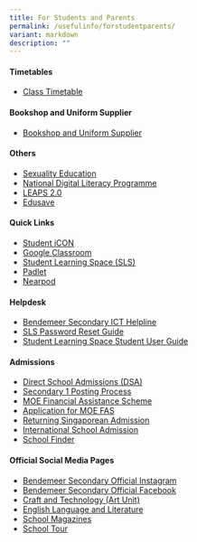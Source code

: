 ```yaml
---
title: For Students and Parents
permalink: /usefulinfo/forstudentparents/
variant: markdown
description: ""
---
```

#### Timetables

* [Class Timetable](/timetable/class-timetable/)

#### Bookshop and Uniform Supplier
* [Bookshop and Uniform Supplier](/resources-for-student-n-parent/booksuniform/)

#### Others

* [Sexuality Education](https://www.moe.gov.sg/education-in-sg/our-programmes/sexuality-education/scope-and-teaching-approach)
* [National Digital Literacy Programme](https://www.bendemeersec.moe.edu.sg/key-programmes/ndlp/purchasepld/)
* <a href="https://www.moe.gov.sg/education-in-sg/our-programmes/cca/leaps2-0" target="_blank">LEAPS 2.0</a>
* <a href="https://www.moe.gov.sg/financial-matters/edusave-account" target="_blank">Edusave</a>


#### Quick Links

* <a href="https://workspace.google.com/dashboard" target="_blank">Student iCON</a>
* <a href="https://classroom.google.com" target="_blank">Google Classroom</a>
* <a href="https://vle.learning.moe.edu.sg/login" target="_blank">Student Learning Space (SLS)</a>
* <a href="https://bendemeersecondary.padlet.org" target="_blank">Padlet</a>
* <a href="https://nearpod.com/" target="_blank">Nearpod</a>


#### Helpdesk

* <a href="https://go.gov.sg/bdms-icthelp" target="_blank">Bendemeer Secondary ICT Helpline</a>
* <a href="https://www.learning.moe.edu.sg/login-troubleshooting/authentication/reset-sls-password-student/" target="_blank">SLS Password Reset Guide</a>
* <a href="https://www.learning.moe.edu.sg/student-user-guide/index" target="_blank">Student Learning Space Student User Guide</a>


#### Admissions

* <a href="https://www.moe.gov.sg/secondary/dsa" target="_blank">Direct School Admissions (DSA)</a>
* <a href="https://www.moe.gov.sg/secondary/s1-posting" target="_blank">Secondary 1 Posting Process</a>
* <a href="https://www.moe.gov.sg/financial-matters/financial-assistance" target="_blank">MOE Financial Assistance Scheme</a>
* [Application for MOE FAS](/resources-for-student-n-parent/moefas/)
* <a href="https://www.moe.gov.sg/returning-singaporeans" target="_blank">Returning Singaporean Admission</a>
* <a href="https://www.moe.gov.sg/international-students" target="_blank">International School Admission</a>
* <a href="https://www.moe.gov.sg/schoolfinder" target="_blank">School Finder</a>


#### Official Social Media Pages

* <a href="https://www.instagram.com/bendemeer_secondary_official" target="_blank">Bendemeer Secondary Official Instagram</a>
* <a href="https://www.facebook.com/BendemeerSecondaryOfficial" target="_blank">Bendemeer Secondary Official Facebook</a>
* <a href="https://www.instagram.com/bendemeer_art" target="_blank">Craft and Technology (Art Unit)</a>
* <a href="https://www.instagram.com/bdmseldept" target="_blank">English Language and Literature</a>
* <a href="https://www.bendemeersec.moe.edu.sg/for-parents/sch-magazines" target="_blank">School Magazines</a>
* <a href="https://www.bendemeersec.moe.edu.sg/about-us/bendemeer-school-tour" target="_blank">School Tour</a>
